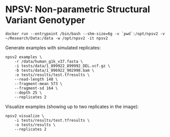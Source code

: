 # NPSV: Non-parametric Structural Variant Genotyper

```
docker run --entrypoint /bin/bash --shm-size=6g -v `pwd`:/opt/npsv2 -v ~/Research/Data:/data -w /opt/npsv2 -it npsv2
```

Generate examples with simulated replicates:
```
npsv2 examples \
    -r /data/human_g1k_v37.fasta \
    -i tests/data/1_899922_899992_DEL.vcf.gz \
    -b tests/data/1_896922_902998.bam \
    -o tests/results/test.tfresults \
    --read-length 148 \
    --fragment-mean 573 \
    --fragment-sd 164 \
    --depth 25 \
    --replicates 2
```

Visualize examples (showing up to two replicates in the image):
```
npsv2 visualize \
    -i tests/results/test.tfresults \
    -o tests/results \
    --replicates 2
```